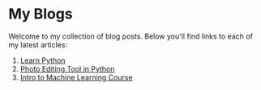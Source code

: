 # My Blogs

Welcome to my collection of blog posts. Below you'll find links to each of my latest articles:

1. [Learn Python](./2024-07-20-Learn-Python.md)
2. [Photo Editing Tool in Python](./2024-07-21-Photo-Editing-Tool-in-Python.md)
3. [Intro to Machine Learning Course](./2025-02-28-Intro-to-Machine-Learning-Course.md)
